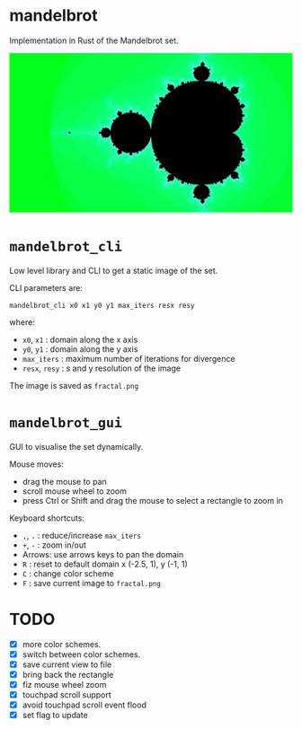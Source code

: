 # mandelbrot

Implementation in Rust of the Mandelbrot set.

![Mandelbrot set](fractal.png)

# `mandelbrot_cli`

Low level library and CLI to get a static image of the set.

CLI parameters are:

```
mandelbrot_cli x0 x1 y0 y1 max_iters resx resy
```

where:

 - `x0`, `x1` : domain along the x axis
 - `y0`, `y1` : domain along the y axis
 - `max_iters` : maximum number of iterations for divergence
 - `resx`, `resy` : s and y resolution of the image

The image is saved as `fractal.png`

# `mandelbrot_gui`

GUI to visualise the set dynamically.

Mouse moves:

 - drag the mouse to pan
 - scroll mouse wheel to zoom
 - press Ctrl or Shift and drag the mouse to select a rectangle to zoom in

Keyboard shortcuts:

 - `,`, `.` : reduce/increase `max_iters`
 - `+`, `-` : zoom in/out
 - Arrows: use arrows keys to pan the domain
 - `R` : reset to default domain x (-2.5, 1), y (-1, 1)
 - `C` : change color scheme
 - `F` : save current image to `fractal.png`

# TODO

 - [x] more color schemes.
 - [x] switch between color schemes.
 - [x] save current view to file
 - [x] bring back the rectangle
 - [x] fiz mouse wheel zoom
 - [x] touchpad scroll support
 - [x] avoid touchpad scroll event flood
 - [x] set flag to update 